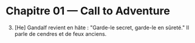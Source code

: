 # Chapitre 01 — Call to Adventure

3. [He] Gandalf revient en hâte : "Garde-le secret, garde-le en sûreté." Il parle de cendres et de feux anciens.

